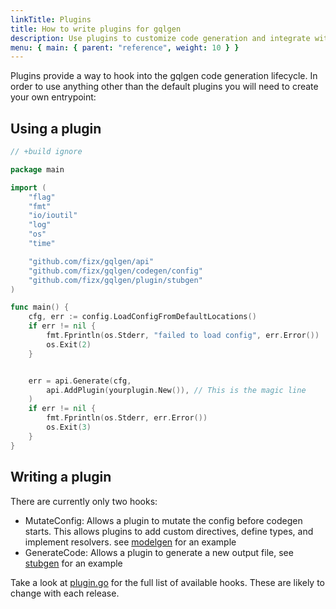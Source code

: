 ```yaml
---
linkTitle: Plugins
title: How to write plugins for gqlgen
description: Use plugins to customize code generation and integrate with other libraries
menu: { main: { parent: "reference", weight: 10 } }
---
```


Plugins provide a way to hook into the gqlgen code generation lifecycle. In order to use anything other than the
default plugins you will need to create your own entrypoint:

## Using a plugin

```go
// +build ignore

package main

import (
	"flag"
	"fmt"
	"io/ioutil"
	"log"
	"os"
	"time"

	"github.com/fizx/gqlgen/api"
	"github.com/fizx/gqlgen/codegen/config"
	"github.com/fizx/gqlgen/plugin/stubgen"
)

func main() {
	cfg, err := config.LoadConfigFromDefaultLocations()
	if err != nil {
		fmt.Fprintln(os.Stderr, "failed to load config", err.Error())
		os.Exit(2)
	}


	err = api.Generate(cfg,
		api.AddPlugin(yourplugin.New()), // This is the magic line
	)
	if err != nil {
		fmt.Fprintln(os.Stderr, err.Error())
		os.Exit(3)
	}
}

```

## Writing a plugin

There are currently only two hooks:

- MutateConfig: Allows a plugin to mutate the config before codegen starts. This allows plugins to add
  custom directives, define types, and implement resolvers. see
  [modelgen](https://github.com/fizx/gqlgen/tree/master/plugin/modelgen) for an example
- GenerateCode: Allows a plugin to generate a new output file, see
  [stubgen](https://github.com/fizx/gqlgen/tree/master/plugin/stubgen) for an example

Take a look at [plugin.go](https://github.com/fizx/gqlgen/blob/master/plugin/plugin.go) for the full list of
available hooks. These are likely to change with each release.
